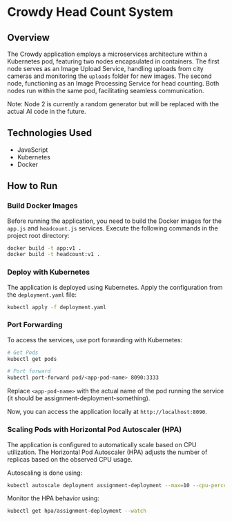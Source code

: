 # Crowdy Head Count System

## Overview

The Crowdy application employs a microservices architecture within a Kubernetes pod, featuring two nodes encapsulated in containers. The first node serves as an Image Upload Service, handling uploads from city cameras and monitoring the `uploads` folder for new images. The second node, functioning as an Image Processing Service for head counting. Both nodes run within the same pod, facilitating seamless communication. 

Note: Node 2 is currently a random generator but will be replaced with the actual AI code in the future.

## Technologies Used

- JavaScript
- Kubernetes
- Docker

## How to Run

### Build Docker Images

Before running the application, you need to build the Docker images for the `app.js` and `headcount.js` services. Execute the following commands in the project root directory:

```bash
docker build -t app:v1 .
docker build -t headcount:v1 .
```

### Deploy with Kubernetes

The application is deployed using Kubernetes. Apply the configuration from the `deployment.yaml` file:

```bash
kubectl apply -f deployment.yaml
```

### Port Forwarding

To access the services, use port forwarding with Kubernetes:

```bash
# Get Pods
kubectl get pods

# Port forward
kubectl port-forward pod/<app-pod-name> 8090:3333
```
Replace `<app-pod-name>` with the actual name of the pod running the service (it should be assignment-deployment-something).

Now, you can access the application locally at `http://localhost:8090`.

### Scaling Pods with Horizontal Pod Autoscaler (HPA)

The application is configured to automatically scale based on CPU utilization. The Horizontal Pod Autoscaler (HPA) adjusts the number of replicas based on the observed CPU usage.

Autoscaling is done using:
```bash
kubectl autoscale deployment assignment-deployment --max=10 --cpu-percent=30
```
Monitor the HPA behavior using:

```bash
kubectl get hpa/assignment-deployment --watch
```
